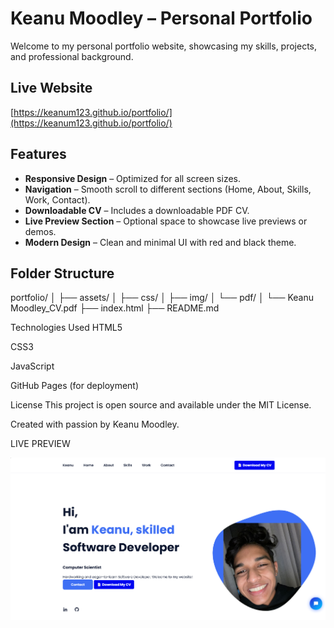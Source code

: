 # Keanu Moodley – Personal Portfolio

Welcome to my personal portfolio website, showcasing my skills, projects, and professional background.

## Live Website
[https://keanum123.github.io/portfolio/](https://keanum123.github.io/portfolio/)

## Features

- **Responsive Design** – Optimized for all screen sizes.
- **Navigation** – Smooth scroll to different sections (Home, About, Skills, Work, Contact).
- **Downloadable CV** – Includes a downloadable PDF CV.
- **Live Preview Section** – Optional space to showcase live previews or demos.
- **Modern Design** – Clean and minimal UI with red and black theme.

## Folder Structure
portfolio/
│
├── assets/
│ ├── css/
│ ├── img/
│ └── pdf/
│ └── Keanu Moodley_CV.pdf
├── index.html
├── README.md

Technologies Used
HTML5

CSS3

JavaScript

GitHub Pages (for deployment)

License
This project is open source and available under the MIT License.

Created with passion by Keanu Moodley.

LIVE PREVIEW

![preview img](/preview.png)

